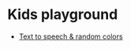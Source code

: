 # Kids playground

* [Text to speech & random colors](https://inspiring-payne-b4f223.netlify.com/text-to-speech.html)